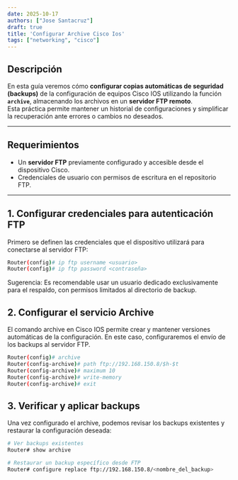 ```yaml
---
date: 2025-10-17
authors: ["Jose Santacruz"]
draft: true
title: 'Configurar Archive Cisco Ios'
tags: ["networking", "cisco"]
---
```


## Descripción
En esta guía veremos cómo **configurar copias automáticas de seguridad (backups)** de la configuración de equipos Cisco IOS utilizando la función **`archive`**, almacenando los archivos en un **servidor FTP remoto**.  
Esta práctica permite mantener un historial de configuraciones y simplificar la recuperación ante errores o cambios no deseados.

---

## Requerimientos
- Un **servidor FTP** previamente configurado y accesible desde el dispositivo Cisco.  
- Credenciales de usuario con permisos de escritura en el repositorio FTP.
---

## 1. Configurar credenciales para autenticación FTP
Primero se definen las credenciales que el dispositivo utilizará para conectarse al servidor FTP:

```bash
Router(config)# ip ftp username <usuario>
Router(config)# ip ftp password <contraseña>
```
Sugerencia: Es recomendable usar un usuario dedicado exclusivamente para el respaldo, con permisos limitados al directorio de backup.

## 2. Configurar el servicio Archive
El comando archive en Cisco IOS permite crear y mantener versiones automáticas de la configuración.
En este caso, configuraremos el envío de los backups al servidor FTP.

```bash
Router(config)# archive
Router(config-archive)# path ftp://192.168.150.8/$h-$t
Router(config-archive)# maximum 10
Router(config-archive)# write-memory
Router(config-archive)# exit
```

## 3. Verificar y aplicar backups
Una vez configurado el archive, podemos revisar los backups existentes y restaurar la configuración deseada:
```bash
# Ver backups existentes
Router# show archive

# Restaurar un backup específico desde FTP
Router# configure replace ftp://192.168.150.8/<nombre_del_backup>
```

